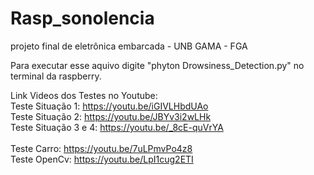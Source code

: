 # Rasp_sonolencia
projeto final de eletrônica embarcada - UNB GAMA - FGA

Para executar esse aquivo digite "phyton Drowsiness_Detection.py" no terminal da raspberry.

Link Videos dos Testes no Youtube:\
  Teste Situação 1: https://youtu.be/iGIVLHbdUAo \
  Teste Situação 2: https://youtu.be/JBYv3i2wLHk \
  Teste Situação 3 e 4: https://youtu.be/_8cE-quVrYA \
  \
  Teste Carro: https://youtu.be/7uLPmvPo4z8 \
  Teste OpenCv: https://youtu.be/LpI1cug2ETI 
